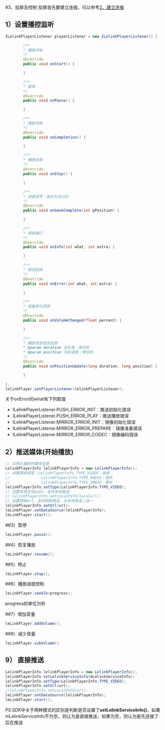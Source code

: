 #3、投屏及控制
投屏首先要建立连接，可以参考[2、建立连接](/features/connect.md)

## 1）设置播控监听
```java
ILelinkPlayerListener playerListener = new ILelinkPlayerListener() {

        /**
        * 播放开始
        */
        @Override
        public void onStart() {

        }

        /**
        * 暂停
        */
        @Override
        public void onPause() {

        }

        /**
        * 播放完成
        */
        @Override
        public void onCompletion() {

        }

        /**
        * 播放结束
        */
        @Override
        public void onStop() {

        }

        /**
        * 进度调节：单位为百分比
        */
        @Override
        public void onSeekComplete(int pPosition) {

        }

        /**
        * 保留接口
        */
        @Override
        public void onInfo(int what, int extra) {

        }

        /**
        * 错误回调
        */
        @Override
        public void onError(int what, int extra) {

        }

        /**
        * 音量变化回调
        */
        @Override
        public void onVolumeChanged(float percent) {

        }

        /**
        * 播放进度信息回调
        * @param duration 总长度：单位秒
        * @param position 当前进度：单位秒
        */
        @Override
        public void onPositionUpdate(long duration, long position) {

        }

};
lelinkPlayer.setPlayerListener(lelinkPlayerListener);
```
关于onError的what有下列取值
- ILelinkPlayerListener.PUSH_ERROR_INIT：推送初始化错误
- ILelinkPlayerListener.PUSH_ERROR_PLAY：推送播放错误
- ILelinkPlayerListener.MIRROR_ERROR_INIT：镜像初始化错误
- ILelinkPlayerListener.MIRROR_ERROR_PREPARE：镜像准备错误
- ILelinkPlayerListener.MIRROR_ERROR_CODEC：镜像编码错误

## 2）推送媒体(开始播放)
```java
// 实例化播放的媒体信息
LelinkPlayerInfo lelinkPlayerInfo = new LelinkPlayerInfo();
// 设置媒体类型：LelinkPlayerInfo.TYPE_VIDEO：视频
//              LelinkPlayerInfo.TYPE_AUDIO：音乐
//              LelinkPlayerInfo.TYPE_IMAGE：图片
lelinkPlayerInfo.setType(LelinkPlayerInfo.TYPE_VIDEO);
// 设置本地文件path，支持本地推送
// lelinkPlayerInfo.setLocalPath(localurl);
// 设置网络url，支持网络推送，与本地推送二选一
lelinkPlayerInfo.setUrl(url);
leLinkPlayer.setDataSource(lelinkPlayerInfo);
leLinkPlayer.start();
```
##3）暂停
```java
leLinkPlayer.pause();
```
##4）恢复播放
```java
leLinkPlayer.resume();
```
##5）停止
```java
leLinkPlayer.stop();
```
##6）播放进度控制
```java
leLinkPlayer.seekTo(progress);
```
progress的单位为秒

<!--
##7）音量控制
```java
leLlinkPlayer.setVolume(percent);
```
percent（百分比，float类型）的取值范围为0~1
-->
##7）增加音量
```java
leLinkPlayer.addVolume();
```
##8）减少音量
```java
leLinkPlayer.subVolume()
```
## 9） 直接推送
```java
LelinkPlayerInfo lelinkPlayerInfo = new LelinkPlayerInfo();
lelinkPlayerInfo.setLelinkServiceInfo(mLelinkServiceInfo);
lelinkPlayerInfo.setType(LelinkPlayerInfo.TYPE_VIDEO);
lelinkPlayerInfo.setUrl(url);
//lelinkPlayerInfo.setLocalPath(url);
leLinkPlayer.setDataSource(lelinkPlayerInfo);
leLinkPlayer.start();
```

PS:SDK中关于两种模式的区别是判断是否设置了**setLelinkServiceInfo()**，如果mLelinkServiceInfo不为空，则认为是直接推送，如果为空，则认为是先连接了后在推送
<!--
##是否支持弹幕
```java
leLinkPlayer.isSupportDanmuku();
```
-->

<!--
##发送弹幕
```java
DanmukuInfo danmukuInfo = new DanmukuInfo();
danmukuInfo.setAplha(aplha);
danmukuInfo.setContent(text);
danmukuInfo.setFontsize(size);
leLinkPlayer.sendDanmuku(danmukuInfo);
```
-->











